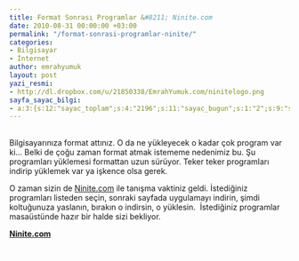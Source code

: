 ```yaml
---
title: Format Sonrası Programlar &#8211; Ninite.com
date: 2010-08-31 00:00:00 +03:00
permalink: "/format-sonrasi-programlar-ninite/"
categories:
- Bilgisayar
- İnternet
author: emrahyumuk
layout: post
yazi_resmi:
- http://dl.dropbox.com/u/21850338/EmrahYumuk.com/ninitelogo.png
sayfa_sayac_bilgi:
- a:3:{s:12:"sayac_toplam";s:4:"2196";s:11:"sayac_bugun";s:1:"2";s:9:"son_okuma";s:10:"1364837727";}
---
```


[  
][1]Bilgisayarınıza format attınız. O da ne yükleyecek o kadar çok program var ki&#8230; Belki de çoğu zaman format atmak istememe nedenimiz bu. Şu programları yüklemesi formattan uzun sürüyor. Teker teker programları indirip yüklemek var ya işkence olsa gerek.

<!--more-->

O zaman sizin de <a href="http://www.ninite.com" target="_blank">Ninite.com</a> ile tanışma vaktiniz geldi. İstediğiniz programları listeden seçin, sonraki sayfada uygulamayı indirin, şimdi koltuğunuza yaslanın, bırakın o indirsin, o yüklesin.  İstediğiniz programlar masaüstünde hazır bir halde sizi bekliyor.

<a href="http://www.ninite.com" target="_blank"><strong>Ninite.com</strong></a>

<span style="color: #ffffff;">.</span>

 [1]: http://www.emrahyumuk.com/blog/wp-content/uploads/wordpress.jpg